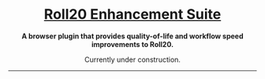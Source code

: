 <h1 align="center">
    <a href="https://github.com/SSStormy/roll20-enhancement-suite">Roll20 Enhancement Suite</a>
</h1>

<p align="center">
    <b>A browser plugin that provides quality-of-life and workflow speed improvements to Roll20.</b>
</p>


<p align="center">
  Currently under construction.
</p>

<hr>
